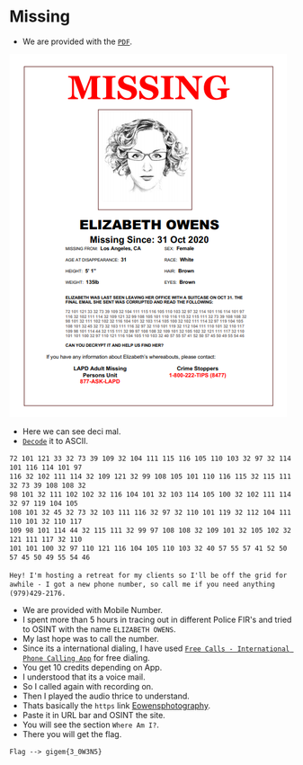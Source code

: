 # Missing

- We are provided with the [`PDF`](https://github.com/a3X3k/Bi0s/blob/master/CTFs/TAMU/Assets/eowens%20flyer.pdf).

![](https://github.com/a3X3k/Bi0s/blob/master/CTFs/TAMU/Assets/1.png?raw=true)

- Here we can see deci mal.
- [`Decode`](https://convert.town/ascii-to-text) it to ASCII.

```
72 101 121 33 32 73 39 109 32 104 111 115 116 105 110 103 32 97 32 114 101 116 114 101 97 
116 32 102 111 114 32 109 121 32 99 108 105 101 110 116 115 32 115 111 32 73 39 108 108 32 
98 101 32 111 102 102 32 116 104 101 32 103 114 105 100 32 102 111 114 32 97 119 104 105 
108 101 32 45 32 73 32 103 111 116 32 97 32 110 101 119 32 112 104 111 110 101 32 110 117 
109 98 101 114 44 32 115 111 32 99 97 108 108 32 109 101 32 105 102 32 121 111 117 32 110 
101 101 100 32 97 110 121 116 104 105 110 103 32 40 57 55 57 41 52 50 57 45 50 49 55 54 46

Hey! I'm hosting a retreat for my clients so I'll be off the grid for awhile - I got a new phone number, so call me if you need anything (979)429-2176.
```

- We are provided with Mobile Number.
- I spent more than 5 hours in tracing out in different Police FIR's and tried to OSINT with the name `ELIZABETH OWENS`.
- My last hope was to call the number.
- Since its a international dialing, I have used [`Free Calls - International Phone Calling App`](https://play.google.com/store/apps/details?id=com.whatsphone.messenger.im) for free dialing.
- You get 10 credits depending on App. 
- I understood that its a voice mail. 
- So I called again with recording on. 
- Then I played the audio thrice to understand.
- Thats basically the `https` link [Eowensphotography](eowensphotography.weebly.com).
- Paste it in URL bar and OSINT the site. 
- You will see the section `Where Am I?`. 
- There you will get the flag.

```
Flag --> gigem{3_0W3N5}
```

